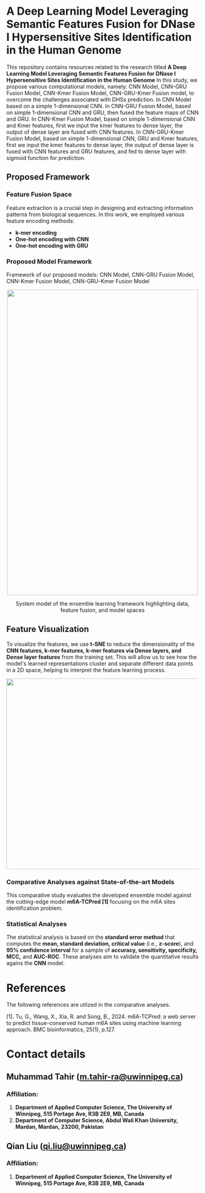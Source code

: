 # A Deep Learning Model Leveraging Semantic Features Fusion for DNase I Hypersensitive Sites Identification in the Human Genome
This repository contains resources related to the research titled **A Deep Learning Model Leveraging Semantic Features Fusion for DNase I Hypersensitive Sites Identification in the Human Genome** In this study, we propose various computational models, namely: CNN Model, CNN-GRU Fusion Model, CNN-Kmer Fusion Model, CNN-GRU-Kmer Fusion model, to overcome the challenges associated with DHSs prediction. In CNN Model based on a simple 1-dimensional CNN. In CNN-GRU Fusion Model, based on simple 1-dimensional CNN and GRU, then fused the feature maps of CNN and GRU. In CNN-Kmer Fusion Model, based on simple 1-dimensional CNN and Kmer features, first we input the kmer features to dense layer, the output of dense layer are fused with CNN features. In CNN-GRU-Kmer Fusion Model, based on simple 1-dimensional CNN, GRU and Kmer features, first we input the kmer features to dense layer, the output of dense layer is fused with CNN features and GRU features, and fed to dense layer with sigmoid function for prediction.

## Proposed Framework
### Feature Fusion Space
Feature extraction is a crucial step in designing and extracting information patterns from biological sequences. In this work, we employed various feature encoding methods:
-	**k-mer encoding**
- **One-hot encoding with CNN**
- **One-hot encoding with GRU**

### Proposed Model Framework
Framework of our proposed models: CNN Model, CNN-GRU Fusion Model, CNN-Kmer Fusion Model, CNN-GRU-Kmer Fusion Model

<p align="center">
<img src="https://github.com/malikmtahir/LOCO-m6A/blob/main/architecture.jpg" width="500" height="800">

<p align="center">
System model of the ensemble learning framework highlighting data, feature fusion, and model spaces

## Feature Visualization
To visualize the features, we use **t-SNE** to reduce the dimensionality of the **CNN features, k-mer features, k-mer features via Dense layers, and Dense layer features** from the training set. This will allow us to see how the model's learned representations cluster and separate different data points in a 2D space, helping to interpret the feature learning process.

<p align="center">
<img src="https://github.com/malikmtahir/LOCO-m6A/blob/main/t-sne.jpg" width="550" height="500">  <p align="right">


### Comparative Analyses against State-of-the-art Models
This comparative study evaluates the developed ensemble model against the cutting-edge model **m6A-TCPred [1]** focusing on the m6A sites identification problem.
  
### Statistical Analyses
The statistical analysis is based on the **standard error method** that computes the **mean, standard deviation, critical value** (i.e., **z-score**), and **95% confidence interval** for a sample of **accuracy, sensitivity, specificity, MCC,** and **AUC-ROC**. These analyses aim to validate the quantitative results agains the **CNN** model.

  
# References 
The following references are utlized in the comparative analyses.

[1]. Tu, G., Wang, X., Xia, R. and Song, B., 2024. m6A-TCPred: a web server to predict tissue-conserved human m6A sites using machine learning approach. BMC bioinformatics, 25(1), p.127.


# Contact details
## Muhammad Tahir (m.tahir-ra@uwinnipeg.ca)
### Affiliation:
1. **Department of Applied Computer Science, The University of Winnipeg, 515 Portage Ave, R3B 2E9, MB, Canada**
2. **Department of Computer Science, Abdul Wali Khan University, Mardan, Mardan, 23200, Pakistan**

## Qian Liu (qi.liu@uwinnipeg.ca)
### Affiliation:
1. **Department of Applied Computer Science, The University of Winnipeg, 515 Portage Ave, R3B 2E9, MB, Canada**
